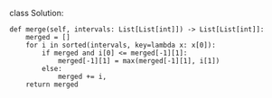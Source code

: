 
class Solution:

    def merge(self, intervals: List[List[int]]) -> List[List[int]]:
        merged = []
        for i in sorted(intervals, key=lambda x: x[0]):
            if merged and i[0] <= merged[-1][1]:
                merged[-1][1] = max(merged[-1][1], i[1])
            else:
                merged += i,
        return merged
